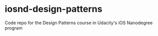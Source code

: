# iosnd-design-patterns
Code repo for the Design Patterns course in Udacity's iOS Nanodegree program
